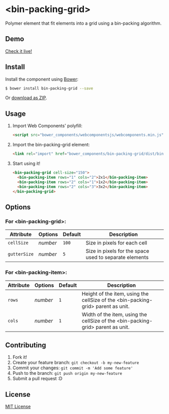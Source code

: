 # &lt;bin-packing-grid&gt;

Polymer element that fit elements into a grid using a bin-packing algorithm.

## Demo

[Check it live!](http://chris-l.github.io/bin-packing-grid)

## Install

Install the component using [Bower](http://bower.io/):

```sh
$ bower install bin-packing-grid --save
```

Or [download as ZIP](https://github.com/chris-l/bin-packing-grid/archive/master.zip).

## Usage

1. Import Web Components' polyfill:

    ```html
    <script src="bower_components/webcomponentsjs/webcomponents.min.js"></script>
    ```

2. Import the bin-packing-grid element:

    ```html
    <link rel="import" href="bower_components/bin-packing-grid/dist/bin-packing-grid.html">
    ```

3. Start using it!

    ```html
    <bin-packing-grid cell-size="150">
      <bin-packing-item rows="1" cols="2">2x1</bin-packing-item>
      <bin-packing-item rows="2" cols="1">1x2</bin-packing-item>
      <bin-packing-item rows="2" cols="3">3x2</bin-packing-item>
    </bin-packing-grid>
    ```

## Options

### For &lt;bin-packing-grid&gt;:

Attribute     | Options     | Default      | Description
---           | ---         | ---          | ---
`cellSize`    | *number*    | `100`        | Size in pixels for each cell
`gutterSize`  | *number*    | `5`          | Size in pixels for the space used to separate elements

### For &lt;bin-packing-item&gt;:

Attribute     | Options     | Default      | Description
---           | ---         | ---          | ---
`rows`        | *number*    | `1`          | Height of the item, using the cellSize of the &lt;bin-packing-grid&gt; parent as unit.
`cols`        | *number*    | `1`          | Width of the item, using the cellSize of the &lt;bin-packing-grid&gt; parent as unit.

## Contributing

1. Fork it!
2. Create your feature branch: `git checkout -b my-new-feature`
3. Commit your changes: `git commit -m 'Add some feature'`
4. Push to the branch: `git push origin my-new-feature`
5. Submit a pull request :D

## License

[MIT License](http://opensource.org/licenses/MIT)
